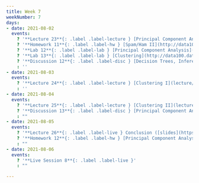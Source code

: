 ```yaml
---
title: Week 7
weekNumber: 7
days:
- date: 2021-08-02
  events:
    ? '**Lecture 23**{: .label .label-lecture } [Principal Component Analysis](lecture/lec23)'
    ? '**Homework 11**{: .label .label-hw } [Spam/Ham II](http://data100.datahub.berkeley.edu/hub/user-redirect/git-sync?repo=https://github.com/DS-100/su21&urlpath=tree/su21/hw/hw11&branch=main) (due Aug 5)'
    ? '**Lab 12**{: .label .label-lab } [Principal Component Analysis](http://data100.datahub.berkeley.edu/hub/user-redirect/git-sync?repo=https://github.com/DS-100/su21&urlpath=tree/su21/lab/lab12&branch=main) (due Aug 7)'
    ? '**Lab 13**{: .label .label-lab } [Clustering](http://data100.datahub.berkeley.edu/hub/user-redirect/git-sync?repo=https://github.com/DS-100/su21&urlpath=tree/su21/lab/lab13&branch=main) (due Aug 7)'
    ? '**Discussion 12**{: .label .label-disc } [Decision Trees, Inference](https://drive.google.com/file/d/1zLS2XxMjj6_7Hy806g_ArZzBiIbmMmc6/view?usp=sharing) [(solutions)](https://drive.google.com/file/d/19P0RgjUslelK9N6aTlAHeYBmEl0yybDn/view?usp=sharing)'
    : ''
- date: 2021-08-03
  events:
    ? '**Lecture 24**{: .label .label-lecture } [Clustering I](lecture/lec24)'
    : ''
- date: 2021-08-04
  events:
    ? '**Lecture 25**{: .label .label-lecture } [Clustering II](lecture/lec25)'
    ? '**Discussion 13**{: .label .label-disc } [Principal Component Analysis, Clustering](https://drive.google.com/file/d/1cCr91gJUbc04nd3vOdExCeuygPp4wpku/view?usp=sharing) [(solutions)](https://drive.google.com/file/d/1Wh2zumAeK130a596QLNslpC_PpUrt3lQ/view?usp=sharing)'
    : ""
- date: 2021-08-05
  events:
    ? '**Lecture 26**{: .label .label-live } Conclusion ([slides](https://docs.google.com/presentation/d/170OwYpd1yyTa78Tvnk5h5GOHthSKILDb-KNFpzvz-zA/edit?usp=sharing))'
    ? '**Homework 12**{: .label .label-hw } [Principal Component Analysis](https://data100.datahub.berkeley.edu/hub/user-redirect/git-sync?repo=https://github.com/DS-100/su21&urlpath=tree/su21/hw/hw12&branch=main) (due Aug 9)'
    : ""
- date: 2021-08-06
  events:
    ? '**Live Session 8**{: .label .label-live }'
    : ""

---
```

